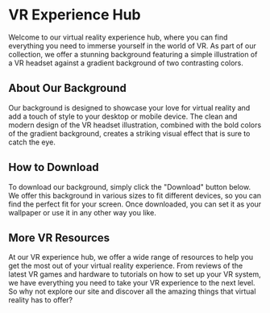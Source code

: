 <!--font:Inter-->

# VR Experience Hub

Welcome to our virtual reality experience hub, where you can find everything you need to immerse yourself in the world of VR. As part of our collection, we offer a stunning background featuring a simple illustration of a VR headset against a gradient background of two contrasting colors.

## About Our Background

Our background is designed to showcase your love for virtual reality and add a touch of style to your desktop or mobile device. The clean and modern design of the VR headset illustration, combined with the bold colors of the gradient background, creates a striking visual effect that is sure to catch the eye.

## How to Download

To download our background, simply click the "Download" button below. We offer this background in various sizes to fit different devices, so you can find the perfect fit for your screen. Once downloaded, you can set it as your wallpaper or use it in any other way you like.

## More VR Resources

At our VR experience hub, we offer a wide range of resources to help you get the most out of your virtual reality experience. From reviews of the latest VR games and hardware to tutorials on how to set up your VR system, we have everything you need to take your VR experience to the next level. So why not explore our site and discover all the amazing things that virtual reality has to offer?

<!--

Write me markdown content of website with wallpaper:

"A wallpaper with a simple illustration of a virtual reality headset, against a gradient background of two contrasting colors."

The header of the page should not be copy of the text but rather a real content of the website which is using this wallpaper.


---


# Virtual Reality Wallpapers

Decorate your desktop or mobile device with our collection of virtual reality wallpapers. Our wallpapers feature simple yet stunning illustrations of VR headsets against gradient backgrounds of contrasting colors.

## About This Wallpaper

This wallpaper showcases a simple illustration of a virtual reality headset set against a gradient background of two contrasting colors. The clean design and bold colors make it a perfect choice for anyone who loves virtual reality and wants to show off their passion on their desktop or mobile device.

## How to Download

To download this wallpaper, simply click the "Download" button below. You can then save the image to your device and set it as your wallpaper. We offer this wallpaper in a variety of sizes to fit different devices, so you can find the perfect fit for your screen.

## More Virtual Reality Wallpapers

If you love this wallpaper, be sure to check out our full collection of virtual reality wallpapers. We have a wide range of designs to choose from, so you can find the perfect wallpaper to suit your style and personality.


---


Heading should not include word "wallpaper". The website should not be about the wallpaper itself, wallpaper is just a related background, rewrite whole content.


---


# VR Experience Hub

Welcome to our virtual reality experience hub, where you can find everything you need to immerse yourself in the world of VR. As part of our collection, we offer a stunning background featuring a simple illustration of a VR headset against a gradient background of two contrasting colors.

## About Our Background

Our background is designed to showcase your love for virtual reality and add a touch of style to your desktop or mobile device. The clean and modern design of the VR headset illustration, combined with the bold colors of the gradient background, creates a striking visual effect that is sure to catch the eye.

## How to Download

To download our background, simply click the "Download" button below. We offer this background in various sizes to fit different devices, so you can find the perfect fit for your screen. Once downloaded, you can set it as your wallpaper or use it in any other way you like.

## More VR Resources

At our VR experience hub, we offer a wide range of resources to help you get the most out of your virtual reality experience. From reviews of the latest VR games and hardware to tutorials on how to set up your VR system, we have everything you need to take your VR experience to the next level. So why not explore our site and discover all the amazing things that virtual reality has to offer?


---


Write me a Google font which is best fitting for the website.

Pick from the list:
- Roboto
- Montserrat
- Playfair Display
- Poppins
- Lobster
- Open Sans
- Alegreya
- Cinzel Decorative
- Great Vibes
- Inter
- Cormorant Garamond
- Barlow Condensed
- IBM Plex Sans
- Dancing Script
- Exo 2
- Orbitron
- Raleway
- Barlow Condensed
- Cabin
- Cinzel
- Futura
- Lato


Write just the font name nothing else.


---


Inter

-->
